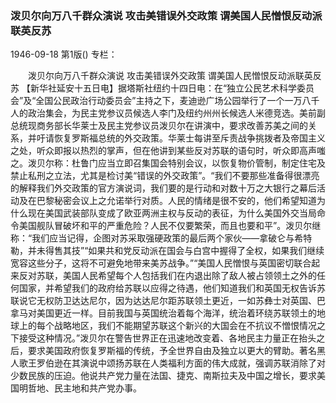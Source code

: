 ### 泼贝尔向万八千群众演说  攻击美错误外交政策  谓美国人民憎恨反动派联英反苏

1946-09-18
第1版()
专栏：

　　泼贝尔向万八千群众演说
    攻击美错误外交政策
    谓美国人民憎恨反动派联英反苏
    【新华社延安十五日电】据塔斯社纽约十四日电：在“独立公民艺术科学委员会”及“全国公民政治行动委员会”主持之下，麦迪逊广场公园举行了一个一万八千人的政治集会，为民主党参议员候选人李门及纽约州州长候选人米德竞选。美前副总统现商务部长华莱士及民主党参议员泼贝尔在讲演中，要求改善苏美之间的关系，并吁请恢复罗斯福总统的外交政策。华莱士每讲至斥责战争挑拨者及帝国主义之处，听众即报以热烈的掌声，但在他讲到某些反对苏联的语句时，听众即高声嗤之。泼贝尔称：杜鲁门应当立即召集国会特别会议，以恢复物价管制，制定住宅及禁止私刑之立法，尤其是检讨美“错误的外交政策”。“我们不要那些准备得很漂亮的解释我们外交政策的官方演说词，我们要的是行动和对数十万之大银行之幕后活动及在巴黎秘密会议上之允诺举行对质。人民的情绪是很不安的，他们希望知道为什么现在美国武装部队变成了欧亚两洲主权与反动的表征，为什么美国外交当局命令美国舰队冒破坏和平的严重危险？人民不仅要繁荣，而且也要和平”。泼贝尔继称：“我们应当记得，企图对苏采取强硬政策的最后两个家伙——拿破仑与希特勒，并未得售其技”“如果共和党反动派在国会与白宫中握得了全权，如果我们继续宽容这些分子，这将不可避免地带来美苏战争。”“美国人民憎恨与英国密切联合起来反对苏联，美国人民希望每个人包括我们在内退出除了敌人被占领领土之外的任何国家，并希望我们的政府给苏联以应得之待遇，他们知道我们和英国无权告诉苏联说它无权防卫达达尼尔，因为达达尼尔距苏联领土更近，一如苏彝士对英国、巴拿马对美国更近一样。目前我国与英国统治着每个海洋，统治着环绕苏联领土的地球上的每个战略地区，我们不能期望苏联这个新兴的大国会在不抗议不憎恨情况之下接受这种情况。”泼贝尔在警告世界正在迅速地改变着、各地民主力量正在抬头之后，要求美国政府恢复罗斯福的传统，予全世界自由及独立以更大的臂助。著名黑人歌王罗伯逊在其演说中颂扬苏联在人类福利方面的伟大成就，强调苏联消除了对少数民族的压迫。他说共产党力量在法国、捷克、南斯拉夫及中国之增长，要求美国明哲地、民主地和共产党办事。
